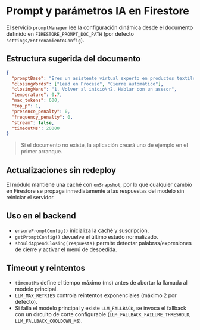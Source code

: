# Prompt y parámetros IA en Firestore

El servicio `promptManager` lee la configuración dinámica desde el documento definido en `FIRESTORE_PROMPT_DOC_PATH` (por defecto `settings/EntrenamientoConfig`).

## Estructura sugerida del documento

```json
{
  "promptBase": "Eres un asistente virtual experto en productos textiles y personalización...",
  "closingWords": ["Lead en Proceso", "Cierre automático"],
  "closingMenu": "1. Volver al inicio\n2. Hablar con un asesor",
  "temperature": 0.7,
  "max_tokens": 600,
  "top_p": 1,
  "presence_penalty": 0,
  "frequency_penalty": 0,
  "stream": false,
  "timeoutMs": 20000
}
```

> Si el documento no existe, la aplicación creará uno de ejemplo en el primer arranque.

## Actualizaciones sin redeploy

El módulo mantiene una caché con `onSnapshot`, por lo que cualquier cambio en Firestore se propaga inmediatamente a las respuestas del modelo sin reiniciar el servidor.

## Uso en el backend

- `ensurePromptConfig()` inicializa la caché y suscripción.
- `getPromptConfig()` devuelve el último estado normalizado.
- `shouldAppendClosing(respuesta)` permite detectar palabras/expresiones de cierre y activar el menú de despedida.

## Timeout y reintentos

- `timeoutMs` define el tiempo máximo (ms) antes de abortar la llamada al modelo principal.
- `LLM_MAX_RETRIES` controla reintentos exponenciales (máximo 2 por defecto).
- Si falla el modelo principal y existe `LLM_FALLBACK`, se invoca el fallback con un circuito de corte configurable (`LLM_FALLBACK_FAILURE_THRESHOLD`, `LLM_FALLBACK_COOLDOWN_MS`).
